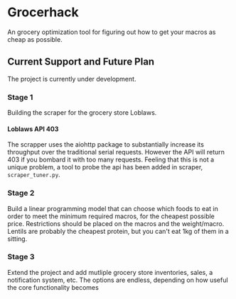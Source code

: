# Grocerhack
An grocery optimization tool for figuring out how to get your macros as cheap as possible.

## Current Support and Future Plan
The project is currently under development.
### Stage 1
Building the scraper for the grocery store Loblaws.
#### Loblaws API 403
The scrapper uses the aiohttp package to substantially increase its throughput over the traditional serial requests. However the API will return 403 if you bombard it with too many requests. Feeling that this is not a unique problem, a tool to probe the api has been added in scraper, `scraper_tuner.py`.
### Stage 2
Build a linear programming model that can choose which foods to eat in order to meet the minimum required macros, for the cheapest possible price.
Restrictions should be placed on the macros and the weight/macro. Lentils are probably the cheapest protein, but you can't eat 1kg of them in a sitting.
### Stage 3
Extend the project and add mutliple grocery store inventories, sales, a notification system, etc.
The options are endless, depending on how useful the core functionality becomes
